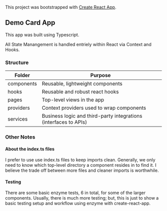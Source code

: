 This project was bootstrapped with [Create React App](https://github.com/facebook/create-react-app).

## Demo Card App
  This app was built using Typescript.

  All State Manangement is handled entriely within React via Context and Hooks.

### Structure

| Folder     | Purpose                                                          |
|------------|------------------------------------------------------------------|
| components | Reusable, lightweight components                                 |
| hooks      | Reusable and robust react hooks                                  |
| pages      | Top-level views in the app                                       |
| providers  | Context providers used to wrap components                        |
| services   | Business logic and third-party integrations (interfaces to APIs) |

### Other Notes
#### About the index.ts files
  I prefer to use use index.ts files to keep imports clean. Generally, we only need to know which top-level directory a component resides in to find it. I believe the trade off between more files and cleaner imports is worthwhile.

#### Testing
  There are some basic enzyme tests, 6 in total, for some of the larger components. Usually, there is much more testing; but, this is just to show a basic testing setup and workflow using enzyme with create-react-app.
